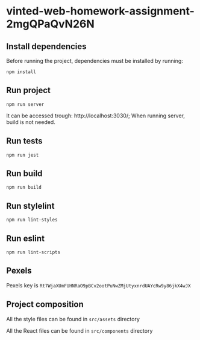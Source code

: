 # vinted-web-homework-assignment-2mgQPaQvN26N

## Install dependencies
Before running the project, dependencies must be installed by running:

```npm install```

## Run project
```npm run server```

It can be accessed trough: http://localhost:3030/; 
When running server, build is not needed.

## Run tests
```npm run jest```

## Run build
```npm run build```

## Run stylelint
```npm run lint-styles```

## Run eslint
```npm run lint-scripts```

## Pexels
Pexels key is ```Rt7WjaXUmFUHNRaO9pBCv2ootPuNwZMjUtyxnrdUAYcRw9y86jkX4wJX```

## Project composition
All the style files can be found in ```src/assets``` directory

All the React files can be found in ```src/components``` directory